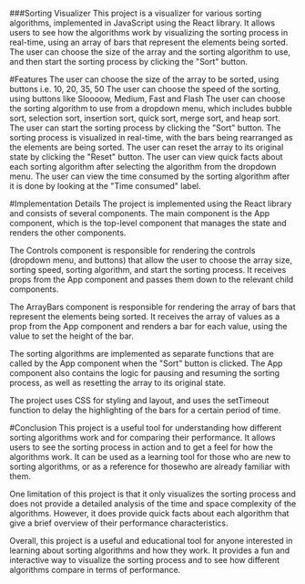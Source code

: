 ###Sorting Visualizer
This project is a visualizer for various sorting algorithms, implemented in JavaScript using the React library. It allows users to see how the algorithms work by visualizing the sorting process in real-time, using an array of bars that represent the elements being sorted. The user can choose the size of the array and the sorting algorithm to use, and then start the sorting process by clicking the "Sort" button.

#Features
The user can choose the size of the array to be sorted, using buttons i.e. 10, 20, 35, 50
The user can choose the speed of the sorting, using buttons like Sloooow, Medium, Fast and Flash
The user can choose the sorting algorithm to use from a dropdown menu, which includes bubble sort, selection sort, insertion sort, quick sort, merge sort, and heap sort.
The user can start the sorting process by clicking the "Sort" button. The sorting process is visualized in real-time, with the bars being rearranged as the elements are being sorted.
The user can reset the array to its original state by clicking the "Reset" button.
The user can view quick facts about each sorting algorithm after selecting the algorithm from the dropdown menu.
The user can view the time consumed by the sorting algorithm after it is done by looking at the "Time consumed" label.

#Implementation Details
The project is implemented using the React library and consists of several components. The main component is the App component, which is the top-level component that manages the state and renders the other components.

The Controls component is responsible for rendering the controls (dropdown menu, and buttons) that allow the user to choose the array size, sorting speed, sorting algorithm, and start the sorting process. It receives props from the App component and passes them down to the relevant child components.

The ArrayBars component is responsible for rendering the array of bars that represent the elements being sorted. It receives the array of values as a prop from the App component and renders a bar for each value, using the value to set the height of the bar.

The sorting algorithms are implemented as separate functions that are called by the App component when the "Sort" button is clicked. The App component also contains the logic for pausing and resuming the sorting process, as well as resetting the array to its original state.

The project uses CSS for styling and layout, and uses the setTimeout function to delay the highlighting of the bars for a certain period of time.

#Conclusion
This project is a useful tool for understanding how different sorting algorithms work and for comparing their performance. It allows users to see the sorting process in action and to get a feel for how the algorithms work. It can be used as a learning tool for those who are new to sorting algorithms, or as a reference for thosewho are already familiar with them.

One limitation of this project is that it only visualizes the sorting process and does not provide a detailed analysis of the time and space complexity of the algorithms. However, it does provide quick facts about each algorithm that give a brief overview of their performance characteristics.

Overall, this project is a useful and educational tool for anyone interested in learning about sorting algorithms and how they work. It provides a fun and interactive way to visualize the sorting process and to see how different algorithms compare in terms of performance.

